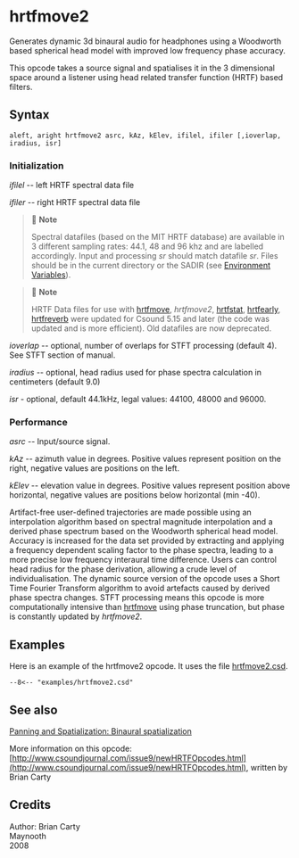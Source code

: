 <!--
id:hrtfmove2
category:Signal Modifiers:Panning and Spatialization
-->
# hrtfmove2
Generates dynamic 3d binaural audio for headphones using a Woodworth based spherical head model with improved low frequency phase accuracy.

This opcode takes a source signal and spatialises it in the 3 dimensional space around a listener using head related transfer function (HRTF) based filters.

## Syntax
``` csound-orc
aleft, aright hrtfmove2 asrc, kAz, kElev, ifilel, ifiler [,ioverlap, iradius, isr]
```

### Initialization

_ifilel_ -- left HRTF spectral data file

_ifiler_ -- right HRTF spectral data file

> :memo: **Note**
>
> Spectral datafiles (based on the MIT HRTF database) are available in 3 different sampling rates: 44.1, 48 and 96 khz and are labelled accordingly. Input and processing _sr_ should match datafile _sr_. Files should be in the current directory or the SADIR (see [Environment Variables](../../command/environment)).

> :memo: **Note**
>
> HRTF Data files for use with [hrtfmove](../../opcodes/hrtfmove), _hrtfmove2_, [hrtfstat](../../opcodes/hrtfstat), [hrtfearly](../../opcodes/hrtfearly), [hrtfreverb](../../opcodes/hrtfreverb) were updated for Csound 5.15 and later (the code was updated and is more efficient). Old datafiles are now deprecated.

_ioverlap_ -- optional, number of overlaps for STFT processing (default 4). See STFT section of manual.

_iradius_ --  optional, head radius used for phase spectra calculation in centimeters (default 9.0)

_isr_ - optional, default 44.1kHz, legal values: 44100, 48000 and 96000.

### Performance

_asrc_ -- Input/source signal.

_kAz_ -- azimuth value in degrees. Positive values represent position on the right, negative values are positions on the left.

_kElev_ -- elevation value in degrees. Positive values represent position above horizontal, negative values are positions below horizontal (min -40).

Artifact-free user-defined trajectories are made possible using an interpolation algorithm based on spectral magnitude interpolation and a derived phase spectrum based on the Woodworth spherical head model. Accuracy is increased for the data set provided by extracting and applying a frequency dependent scaling factor to the phase spectra, leading to a more precise low frequency interaural time difference. Users can control head radius for the phase derivation, allowing a crude level of individualisation. The dynamic source version of the opcode uses a Short Time Fourier Transform algorithm to avoid artefacts caused by derived phase spectra changes. STFT processing means this opcode is more computationally intensive than [hrtfmove](../../opcodes/hrtfmove) using phase truncation, but phase is constantly updated by _hrtfmove2_.

## Examples

Here is an example of the hrtfmove2 opcode. It uses the file [hrtfmove2.csd](../../examples/hrtfmove2.csd).

``` csound-csd title="Example of the htrfmove2 opcode." linenums="1"
--8<-- "examples/hrtfmove2.csd"
```

## See also

[Panning and Spatialization: Binaural spatialization](../../sigmod/panspatl)

More information on this opcode: [http://www.csoundjournal.com/issue9/newHRTFOpcodes.html](http://www.csoundjournal.com/issue9/newHRTFOpcodes.html), written by Brian Carty

## Credits

Author: Brian Carty<br>
Maynooth<br>
2008<br>
